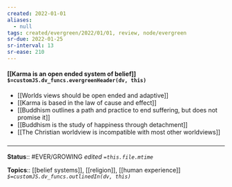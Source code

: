```yaml
---
created: 2022-01-01 
aliases:
  - null
tags: created/evergreen/2022/01/01, review, node/evergreen
sr-due: 2022-01-25
sr-interval: 13
sr-ease: 210
---
```


#### [[Karma is an open ended system of belief]] `$=customJS.dv_funcs.evergreenHeader(dv, this)`

- [[Worlds views should be open ended and adaptive]]
- [[Karma is based in the law of cause and effect]] 
- [[Buddhism outlines a path and practice to end suffering, but does not promise it]]
- [[Buddhism is the study of happiness through detachment]]
- [[The Christian worldview is incompatible with most other worldviews]]

### <hr class="footnote"/>

**Status**:: #EVER/GROWING
*edited `=this.file.mtime`*

**Topics**:: [[belief systems]], [[religion]], [[human experience]]
*`$=customJS.dv_funcs.outlinedIn(dv, this)`*


